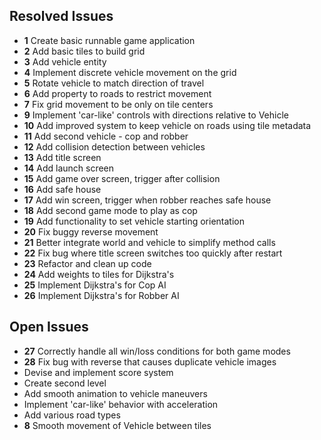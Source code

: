 ## Resolved Issues ##

- **1** Create basic runnable game application
- **2** Add basic tiles to build grid
- **3** Add vehicle entity
- **4** Implement discrete vehicle movement on the grid
- **5** Rotate vehicle to match direction of travel 
- **6** Add property to roads to restrict movement
- **7** Fix grid movement to be only on tile centers
- **9** Implement 'car-like' controls with directions relative to
  Vehicle
- **10** Add improved system to keep vehicle on roads using tile
  metadata
- **11** Add second vehicle - cop and robber
- **12** Add collision detection between vehicles 
- **13** Add title screen
- **14** Add launch screen
- **15** Add game over screen, trigger after collision
- **16** Add safe house
- **17** Add win screen, trigger when robber reaches safe house
- **18** Add second game mode to play as cop
- **19** Add functionality to set vehicle starting orientation
- **20** Fix buggy reverse movement
- **21** Better integrate world and vehicle to simplify method calls
- **22** Fix bug where title screen switches too quickly after restart
- **23** Refactor and clean up code
- **24** Add weights to tiles for Dijkstra's
- **25** Implement Dijkstra's for Cop AI
- **26** Implement Dijkstra's for Robber AI

## Open Issues ##

- **27** Correctly handle all win/loss conditions for both game modes
- **28** Fix bug with reverse that causes duplicate vehicle images
- Devise and implement score system
- Create second level
- Add smooth animation to vehicle maneuvers
- Implement 'car-like' behavior with acceleration
- Add various road types
- **8** Smooth movement of Vehicle between tiles
